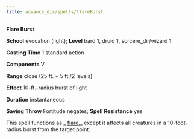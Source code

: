 ```yaml
---
title: advance_dir/spells/flareBurst
---
```

 **Flare Burst**

**School** evocation (light); **Level** bard 1, druid 1, sorcere_dir/wizard 1

**Casting Time** 1 standard action

**Components** V

**Range** close (25 ft. + 5 ft./2 levels)

**Effect** 10-ft.-radius burst of light

**Duration** instantaneous

**Saving Throw** Fortitude negates; **Spell Resistance** yes

This spell functions as _ [flare](../../spell_dir/flare#_flare),_ except it affects all creatures in a 10-foot-radius burst from the target point.

